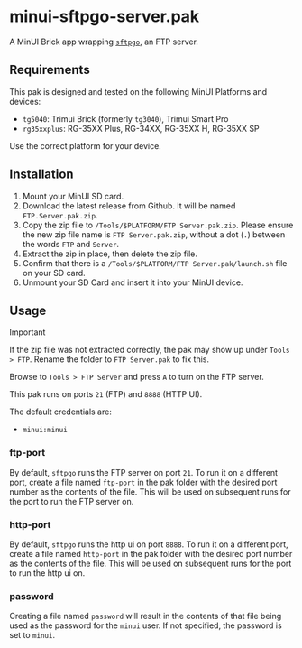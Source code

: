 # minui-sftpgo-server.pak

A MinUI Brick app wrapping [`sftpgo`](https://github.com/drakkan/sftpgo), an FTP server.

## Requirements

This pak is designed and tested on the following MinUI Platforms and devices:

- `tg5040`: Trimui Brick (formerly `tg3040`), Trimui Smart Pro
- `rg35xxplus`: RG-35XX Plus, RG-34XX, RG-35XX H, RG-35XX SP

Use the correct platform for your device.

## Installation

1. Mount your MinUI SD card.
2. Download the latest release from Github. It will be named `FTP.Server.pak.zip`.
3. Copy the zip file to `/Tools/$PLATFORM/FTP Server.pak.zip`. Please ensure the new zip file name is `FTP Server.pak.zip`, without a dot (`.`) between the words `FTP` and `Server`.
4. Extract the zip in place, then delete the zip file.
5. Confirm that there is a `/Tools/$PLATFORM/FTP Server.pak/launch.sh` file on your SD card.
6. Unmount your SD Card and insert it into your MinUI device.

## Usage

> [!IMPORTANT]
> If the zip file was not extracted correctly, the pak may show up under `Tools > FTP`. Rename the folder to `FTP Server.pak` to fix this.

Browse to `Tools > FTP Server` and press `A` to turn on the FTP server.

This pak runs on ports `21` (FTP) and `8888` (HTTP UI).

The default credentials are:

- `minui:minui`

### ftp-port

By default, `sftpgo` runs the FTP server on port `21`. To run it on a different port, create a file named `ftp-port` in the pak folder with the desired port number as the contents of the file. This will be used on subsequent runs for the port to run the FTP server on.

### http-port

By default, `sftpgo` runs the http ui on port `8888`. To run it on a different port, create a file named `http-port` in the pak folder with the desired port number as the contents of the file. This will be used on subsequent runs for the port to run the http ui on.

### password

Creating a file named `password` will result in the contents of that file being used as the password for the `minui` user. If not specified, the password is set to `minui`.
